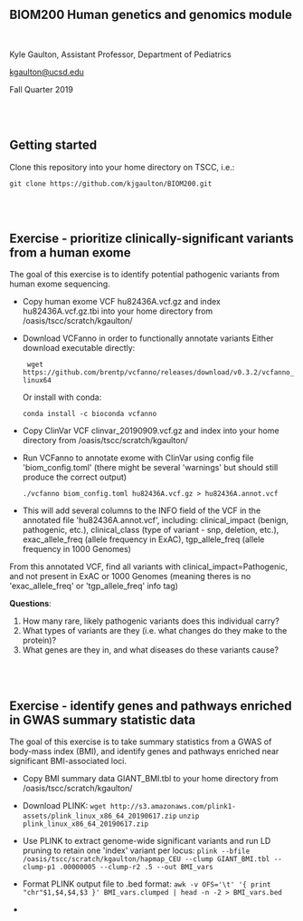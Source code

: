 ## BIOM200 Human genetics and genomics module
<br/>

Kyle Gaulton, Assistant Professor, Department of Pediatrics

kgaulton@ucsd.edu

Fall Quarter 2019

<br/><br/>

##  Getting started

Clone this repository into your home directory on TSCC, i.e.:

```git clone https://github.com/kjgaulton/BIOM200.git```

<br/><br/>


## Exercise - prioritize clinically-significant variants from a human exome

The goal of this exercise is to identify potential pathogenic variants from human exome sequencing.

- Copy human exome VCF hu82436A.vcf.gz and index hu82436A.vcf.gz.tbi into your home directory from /oasis/tscc/scratch/kgaulton/

- Download VCFanno in order to functionally annotate variants
  Either download executable directly: 
  
  ``` wget https://github.com/brentp/vcfanno/releases/download/v0.3.2/vcfanno_linux64```
  
  Or install with conda:
  
  ```conda install -c bioconda vcfanno```
  
- Copy ClinVar VCF clinvar_20190909.vcf.gz and index into your home directory from /oasis/tscc/scratch/kgaulton/

- Run VCFanno to annotate exome with ClinVar using config file 'biom_config.toml' (there might be several 'warnings' but should still produce the correct output)

  ```./vcfanno biom_config.toml hu82436A.vcf.gz > hu82436A.annot.vcf```
  
- This will add several columns to the INFO field of the VCF in the annotated file 'hu82436A.annot.vcf', including: clinical_impact (benign, pathogenic, etc.), clinical_class (type of variant - snp, deletion, etc.), exac_allele_freq (allele frequency in ExAC), tgp_allele_freq (allele frequency in 1000 Genomes)

From this annotated VCF, find all variants with clinical_impact=Pathogenic, and not present in ExAC or 1000 Genomes (meaning theres is no 'exac_allele_freq' or 'tgp_allele_freq' info tag)

**Questions**: 
1.  How many rare, likely pathogenic variants does this individual carry? 
2.  What types of variants are they (i.e. what changes do they make to the protein)? 
3.  What genes are they in, and what diseases do these variants cause?  

<br/><br/>
## Exercise - identify genes and pathways enriched in GWAS summary statistic data

The goal of this exercise is to take summary statistics from a GWAS of body-mass index (BMI), and identify genes and pathways enriched near significant BMI-associated loci.

- Copy BMI summary data GIANT_BMI.tbl to your home directory from /oasis/tscc/scratch/kgaulton/

- Download PLINK:
  ```wget http://s3.amazonaws.com/plink1-assets/plink_linux_x86_64_20190617.zip```
  ```unzip plink_linux_x86_64_20190617.zip```
  
- Use PLINK to extract genome-wide significant variants and run LD pruning to retain one 'index' variant per locus: 
  ```plink --bfile /oasis/tscc/scratch/kgaulton/hapmap_CEU --clump GIANT_BMI.tbl --clump-p1 .00000005 --clump-r2 .5 --out BMI_vars```
  
- Format PLINK output file to .bed format:
  ```awk -v OFS='\t' '{ print "chr"$1,$4,$4,$3 }' BMI_vars.clumped | head -n -2 > BMI_vars.bed```
- 
